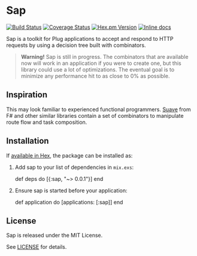 # Sap
[![Build Status](https://img.shields.io/travis/slogsdon/sap.svg?style=flat)](https://travis-ci.org/slogsdon/sap)
[![Coverage Status](https://img.shields.io/coveralls/slogsdon/sap.svg?style=flat)](https://coveralls.io/r/slogsdon/sap)
[![Hex.pm Version](http://img.shields.io/hexpm/v/sap.svg?style=flat)](https://hex.pm/packages/sap)
[![Inline docs](http://inch-ci.org/github/slogsdon/sap.svg?branch=master)](http://inch-ci.org/github/slogsdon/sap)

Sap is a toolkit for Plug applications to accept and respond to HTTP requests by using a decision tree built with combinators.

> **Warning!** Sap is still in progress. The combinators that are available now will work in an application if you were to create one, but this library could use a lot of optimizations. The eventual goal is to minimize any performance hit to as close to 0% as possible.

## Inspiration

This may look familiar to experienced functional programmers. [Suave](http://suave.io) from F# and other similar libraries contain a set of combinators to manipulate route flow and task composition.

## Installation

If [available in Hex](https://hex.pm/docs/publish), the package can be installed as:

  1. Add sap to your list of dependencies in `mix.exs`:

        def deps do
          [{:sap, "~> 0.0.1"}]
        end

  2. Ensure sap is started before your application:

        def application do
          [applications: [:sap]]
        end

## License

Sap is released under the MIT License.

See [LICENSE](https://github.com/slogsdon/sap/blob/master/LICENSE) for details.
